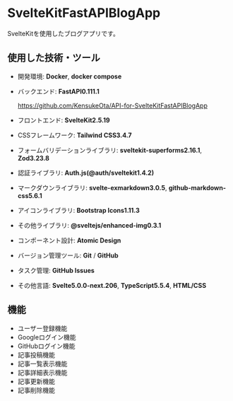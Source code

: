 # SvelteKitFastAPIBlogApp
SvelteKitを使用したブログアプリです。

## 使用した技術・ツール
- 開発環境: __Docker__, __docker compose__
- バックエンド: __FastAPI0.111.1__

  https://github.com/KensukeOta/API-for-SvelteKitFastAPIBlogApp
- フロントエンド: __SvelteKit2.5.19__
- CSSフレームワーク: __Tailwind CSS3.4.7__
- フォームバリデーションライブラリ: __sveltekit-superforms2.16.1__, __Zod3.23.8__
- 認証ライブラリ: __Auth.js(@auth/sveltekit1.4.2)__
- マークダウンライブラリ: __svelte-exmarkdown3.0.5__, __github-markdown-css5.6.1__
- アイコンライブラリ: __Bootstrap Icons1.11.3__
- その他ライブラリ: __@sveltejs/enhanced-img0.3.1__
- コンポーネント設計: __Atomic Design__
- バージョン管理ツール: __Git__ / __GitHub__
- タスク管理: __GitHub Issues__
- その他言語: __Svelte5.0.0-next.206__, __TypeScript5.5.4__, __HTML/CSS__

## 機能
- ユーザー登録機能
- Googleログイン機能
- GitHubログイン機能
- 記事投稿機能
- 記事一覧表示機能
- 記事詳細表示機能
- 記事更新機能
- 記事削除機能

